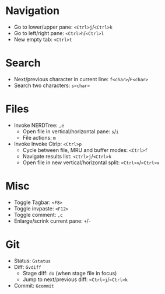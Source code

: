 # Navigation
- Go to lower/upper pane: `<Ctrl>j`/`<Ctrl>k`
- Go to left/right pane: `<Ctrl>h`/`<Ctrl>l`
- New empty tab: `<Ctrl>t`

# Search
- Next/previous character in current line: `f<char>`/`F<char>`
- Search two characters: `s<char>`


# Files
- Invoke NERDTree: `,e`
  - Open file in vertical/horizontal pane: `s`/`i`
  - File actions: `m`
- Invoke Invoke Ctrlp: `<Ctrl>p`
  - Cycle between file, MRU and buffer modes: `<Ctrl>f`
  - Navigate results list: `<Ctrl>j`/`<Ctrl>k`
  - Open file in new vertical/horizontal split: `<Ctrl>v`/`<Ctrl>x`

# Misc
- Toggle Tagbar: `<F8>`
- Toggle invpaste: `<F12>`
- Toggle comment: `,c`
- Enlarge/scrink current pane: `+`/`-`

# Git
- Status: `Gstatus`
- Diff: `Gvdiff`
  - Stage diff: `do` (when stage file in focus)
  - Jump to next/previous diff: `<Ctrl>j`/`<Ctrl>k`
- Commit: `Gcommit`
